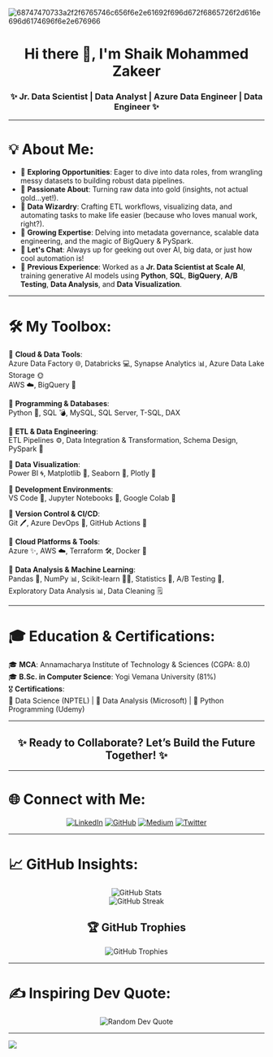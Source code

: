 ![68747470733a2f2f6765746c656f6e2e61692f696d672f6865726f2d616e696d6174696f6e2e676966](https://github.com/ZakeerS/ZakeerS/assets/135118498/c1cd9932-9565-4d47-8232-9386a5e36f5f)

<div align="center">
  <h1>Hi there 👋, I'm Shaik Mohammed Zakeer</h1>
  <h3>✨ Jr. Data Scientist | Data Analyst | Azure Data Engineer | Data Engineer ✨</h3>
</div>

---

# 💡 About Me:
- 🔭 **Exploring Opportunities**: Eager to dive into data roles, from wrangling messy datasets to building robust data pipelines.
- 🌟 **Passionate About**: Turning raw data into gold (insights, not actual gold…yet!).
- 🚀 **Data Wizardry**: Crafting ETL workflows, visualizing data, and automating tasks to make life easier (because who loves manual work, right?).
- 🌱 **Growing Expertise**: Delving into metadata governance, scalable data engineering, and the magic of BigQuery & PySpark.
- 🚬 **Let's Chat**: Always up for geeking out over AI, big data, or just how cool automation is!
- 💼 **Previous Experience**: Worked as a **Jr. Data Scientist at Scale AI**, training generative AI models using **Python**, **SQL**, **BigQuery**, **A/B Testing**, **Data Analysis**, and **Data Visualization**.

---

# 🛠️ My Toolbox:
🔹 **Cloud & Data Tools**:  
Azure Data Factory 🌐, Databricks 💻, Synapse Analytics 📊, Azure Data Lake Storage 🌞  
AWS ☁️, BigQuery 🔹

🔹 **Programming & Databases**:  
Python 🐍, SQL 💣, MySQL, SQL Server, T-SQL, DAX  

🔹 **ETL & Data Engineering**:  
ETL Pipelines ⚙️, Data Integration & Transformation, Schema Design, PySpark 🔌

🔹 **Data Visualization**:  
Power BI 🌀, Matplotlib 🌈, Seaborn 🌟, Plotly 🚀

🔹 **Development Environments**:  
VS Code 📜, Jupyter Notebooks 📒, Google Colab 🔬

🔹 **Version Control & CI/CD**:  
Git 🖊️, Azure DevOps 🚀, GitHub Actions 🔏

🔹 **Cloud Platforms & Tools**:  
Azure ✨, AWS ☁️, Terraform 🛠️, Docker 🚢

🔹 **Data Analysis & Machine Learning**:  
Pandas 📃, NumPy 📊, Scikit-learn 🧙‍♂️, Statistics 🔢, A/B Testing 🔢, Exploratory Data Analysis 📊, Data Cleaning 🗒️

---

# 🎓 Education & Certifications:
🎓 **MCA**: Annamacharya Institute of Technology & Sciences (CGPA: 8.0)  
🎓 **B.Sc. in Computer Science**: Yogi Vemana University (81%)  
🎖️ **Certifications**:  
📜 Data Science (NPTEL) | 📜 Data Analysis (Microsoft) | 📜 Python Programming (Udemy)

---

<div align="center">
  <h2>✨ Ready to Collaborate? Let’s Build the Future Together! ✨</h2>
</div>

---

# 🌐 Connect with Me:
<div align="center">
  <a href="https://linkedin.com/in/mohammed-zakeer/"><img src="https://img.shields.io/badge/LinkedIn-%230077B5.svg?logo=linkedin&logoColor=white" alt="LinkedIn"></a>
  <a href="https://github.com/Zakeertech3"><img src="https://img.shields.io/badge/GitHub-%2312100E.svg?logo=github&logoColor=white" alt="GitHub"></a>
  <a href="https://medium.com/@zakeer"><img src="https://img.shields.io/badge/Medium-12100E?logo=medium&logoColor=white" alt="Medium"></a>
  <a href="https://twitter.com/@zakeer1410"><img src="https://img.shields.io/badge/Twitter-%231DA1F2.svg?logo=twitter&logoColor=white" alt="Twitter"></a>
</div>

---

# 📈 GitHub Insights:
<div align="center">
  <img src="https://github-readme-stats.vercel.app/api?username=Zakeertech3&theme=blue-green&hide_border=false&include_all_commits=true&count_private=true" alt="GitHub Stats">
</div>

<div align="center">
  <img src="https://github-readme-streak-stats.herokuapp.com/?user=zakeerS&theme=blue-green&hide_border=false" alt="GitHub Streak">
</div>

<div align="center">
  <h2>🏆 GitHub Trophies</h2>
  <img src="https://github-profile-trophy.vercel.app/?username=Zakeertech3&theme=tokyonight&no-frame=false&no-bg=true&margin-w=4" alt="GitHub Trophies">
</div>

---

# ✍️ Inspiring Dev Quote:
<div align="center">
  <img src="https://quotes-github-readme.vercel.app/api?type=vetical&theme=radical" alt="Random Dev Quote">
</div>

---

[![](https://visitcount.itsvg.in/api?id=Zakeertech3&label=Profile%20Views&color=5&icon=0&pretty=false)](https://visitcount.itsvg.in)
